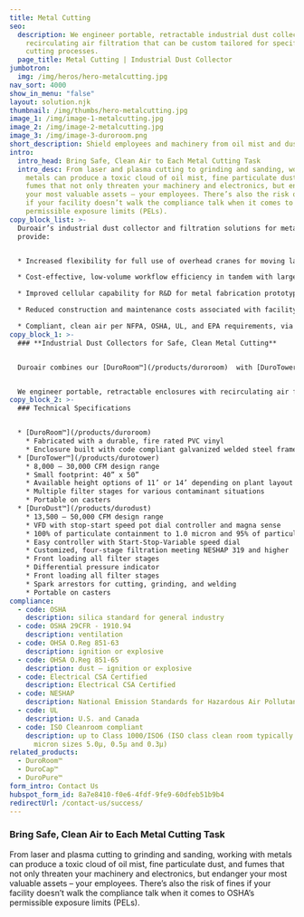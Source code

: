 ```yaml
---
title: Metal Cutting
seo:
  description: We engineer portable, retractable industrial dust collectors with
    recirculating air filtration that can be custom tailored for specific metal
    cutting processes.
  page_title: Metal Cutting | Industrial Dust Collector
jumbotron:
  img: /img/heros/hero-metalcutting.jpg
nav_sort: 4000
show_in_menu: "false"
layout: solution.njk
thumbnail: /img/thumbs/hero-metalcutting.jpg
image_1: /img/image-1-metalcutting.jpg
image_2: /img/image-2-metalcutting.jpg
image_3: /img/image-3-duroroom.png
short_description: Shield employees and machinery from oil mist and dust hazards.
intro:
  intro_head: Bring Safe, Clean Air to Each Metal Cutting Task
  intro_desc: From laser and plasma cutting to grinding and sanding, working with
    metals can produce a toxic cloud of oil mist, fine particulate dust, and
    fumes that not only threaten your machinery and electronics, but endanger
    your most valuable assets – your employees. There’s also the risk of fines
    if your facility doesn’t walk the compliance talk when it comes to OSHA’s
    permissible exposure limits (PELs).
copy_block_list: >-
  Duroair’s industrial dust collector and filtration solutions for metal cutting
  provide:


  * Increased flexibility for full use of overhead cranes for moving large workpieces

  * Cost-effective, low-volume workflow efficiency in tandem with larger projects

  * Improved cellular capability for R&D for metal fabrication prototyping and validation

  * Reduced construction and maintenance costs associated with facility-wide HVAC systems and on-going makeup air processes

  * Compliant, clean air per NFPA, OSHA, UL, and EPA requirements, via six-stage, non-vented filtration that captures 100 percent of airborne particulates and eliminates chemicals and vapors
copy_block_1: >-
  ### **Industrial Dust Collectors for Safe, Clean Metal Cutting**


  Duroair combines our [DuroRoom™](/products/duroroom)  with [DuroTower™](/products/durotower) or [DuroDust™](/products/durodust) technologies into one clean air solution to provide a safe, productive working environment.


  We engineer portable, retractable enclosures with recirculating air filtration that can be custom tailored for specific metal cutting processes. By bringing the benefits of clean air to each cutting workspace, Duroair can help you reduce material handling expenses and maximize your facility floor space.
copy_block_2: >-
  ### Technical Specifications


  * [DuroRoom™](/products/duroroom)
    * Fabricated with a durable, fire rated PVC vinyl
    * Enclosure built with code compliant galvanized welded steel frame
  * [DuroTower™](/products/durotower)
    * 8,000 – 30,000 CFM design range
    * Small footprint: 40” x 50”
    * Available height options of 11’ or 14’ depending on plant layout
    * Multiple filter stages for various contaminant situations
    * Portable on casters
  * [DuroDust™](/products/durodust)
    * 13,500 – 50,000 CFM design range
    * VFD with stop-start speed pot dial controller and magna sense
    * 100% of particulate containment to 1.0 micron and 95% of particulate to 0.4 micron
    * Easy controller with Start-Stop-Variable speed dial
    * Customized, four-stage filtration meeting NESHAP 319 and higher
    * Front loading all filter stages
    * Differential pressure indicator
    * Front loading all filter stages
    * Spark arrestors for cutting, grinding, and welding
    * Portable on casters
compliance:
  - code: OSHA
    description: silica standard for general industry
  - code: OSHA 29CFR - 1910.94
    description: ventilation
  - code: OHSA O.Reg 851-63
    description: ignition or explosive
  - code: OHSA O.Reg 851-65
    description: dust – ignition or explosive
  - code: Electrical CSA Certified
    description: Electrical CSA Certified
  - code: NESHAP
    description: National Emission Standards for Hazardous Air Pollutants
  - code: UL
    description: U.S. and Canada
  - code: ISO Cleanroom compliant
    description: up to Class 1000/ISO6 (ISO class clean room typically measures
      micron sizes 5.0µ, 0.5µ and 0.3µ)
related_products:
  - DuroRoom™
  - DuroCap™
  - DuroPure™
form_intro: Contact Us
hubspot_form_id: 8a7e8410-f0e6-4fdf-9fe9-60dfeb51b9b4
redirectUrl: /contact-us/success/
---
```

### Bring Safe, Clean Air to Each Metal Cutting Task

From laser and plasma cutting to grinding and sanding, working with metals can produce a toxic cloud of oil mist, fine particulate dust, and fumes that not only threaten your machinery and electronics, but endanger your most valuable assets – your employees. There’s also the risk of fines if your facility doesn’t walk the compliance talk when it comes to OSHA’s permissible exposure limits (PELs).
